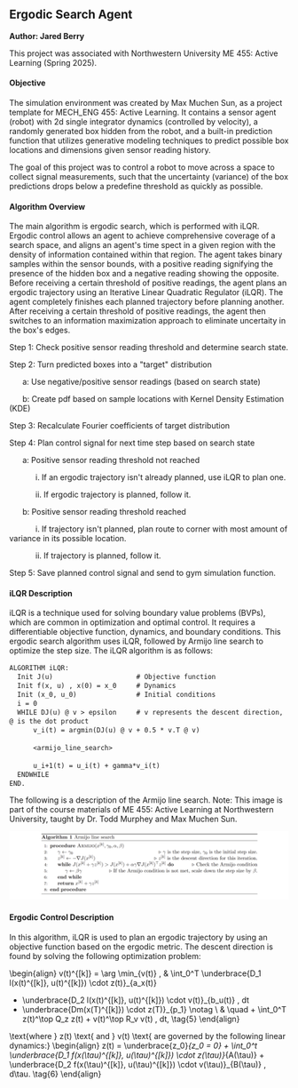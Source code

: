 ## Ergodic Search Agent
**Author: Jared Berry**

This project was associated with Northwestern University ME 455: Active Learning (Spring 2025).

#### Objective
The simulation environment was created by Max Muchen Sun, as a project template for MECH_ENG 455: Active Learning. It contains a sensor agent (robot) with 2d single integrator dynamics (controlled by velocity), a randomly generated box hidden from the robot, and a built-in prediction function that utilizes generative modeling techniques to predict possible box locations and dimensions given sensor reading history. 

The goal of this project was to control a robot to move across a space to collect signal measurements, such that the uncertainty (variance) of the box predictions drops below a predefine threshold as quickly as possible.

#### Algorithm Overview
The main algorithm is ergodic search, which is performed with iLQR. Ergodic control allows an agent to achieve comprehensive coverage of a search space, and aligns an agent's time spect in a given region with the density of information contained within that region. The agent takes binary samples within the sensor bounds, with a positive reading signifying the presence of the hidden box and a negative reading showing the opposite. Before receiving a certain threshold of positive readings, the agent plans an ergodic trajectory using an Iterative Linear Quadratic Regulator (iLQR). The agent completely finishes each planned trajectory before planning another. After receiving a certain threshold of positive readings, the agent then switches to an information maximization approach to eliminate uncertaity in the box's edges.

Step 1: Check positive sensor reading threshold and determine search state.

Step 2: Turn predicted boxes into a "target" distribution
      
&nbsp;&nbsp;&nbsp;&nbsp;&nbsp;&nbsp;a: Use negative/positive sensor readings (based on search state)

&nbsp;&nbsp;&nbsp;&nbsp;&nbsp;&nbsp;b: Create pdf based on sample locations with Kernel Density Estimation (KDE)

Step 3: Recalculate Fourier coefficients of target distribution

Step 4: Plan control signal for next time step based on search state
      
&nbsp;&nbsp;&nbsp;&nbsp;&nbsp;&nbsp;a: Positive sensor reading threshold not reached

&nbsp;&nbsp;&nbsp;&nbsp;&nbsp;&nbsp;&nbsp;&nbsp;&nbsp;&nbsp;&nbsp;&nbsp;i. If an ergodic trajectory isn't already planned, use iLQR to plan one. 

&nbsp;&nbsp;&nbsp;&nbsp;&nbsp;&nbsp;&nbsp;&nbsp;&nbsp;&nbsp;&nbsp;&nbsp;ii. If ergodic trajectory is planned, follow it.

&nbsp;&nbsp;&nbsp;&nbsp;&nbsp;&nbsp;b: Positive sensor reading threshold reached

&nbsp;&nbsp;&nbsp;&nbsp;&nbsp;&nbsp;&nbsp;&nbsp;&nbsp;&nbsp;&nbsp;&nbsp;i. If trajectory isn't planned, plan route to corner with most amount of variance in
               its possible location.

&nbsp;&nbsp;&nbsp;&nbsp;&nbsp;&nbsp;&nbsp;&nbsp;&nbsp;&nbsp;&nbsp;&nbsp;ii. If trajectory is planned, follow it.

Step 5: Save planned control signal and send to gym simulation function.

#### iLQR Description
iLQR is a technique used for solving boundary value problems (BVPs), which are common in optimization and optimal control. It requires a differentiable objective function, dynamics, and boundary conditions. This ergodic search algorithm uses iLQR, followed by Armijo line search to optimize the step size. The iLQR algorithm is as follows: 

```
ALGORITHM iLQR:
  Init J(u)                     # Objective function
  Init f(x, u) , x(0) = x_0     # Dynamics 
  Init (x_0, u_0)               # Initial conditions
  i = 0
  WHILE DJ(u) @ v > epsilon     # v represents the descent direction, @ is the dot product
      v_i(t) = argmin(DJ(u) @ v + 0.5 * v.T @ v)

      <armijo_line_search>

      u_i+1(t) = u_i(t) + gamma*v_i(t)
  ENDWHILE
END.
```

The following is a description of the Armijo line search. Note: This image is part of the course materials of ME 455: Active Learning at Northwestern University, taught by Dr. Todd Murphey and Max Muchen Sun.

![armijo_line_search.png](Media/armijo_line_search.png)

#### Ergodic Control Description
In this algorithm, iLQR is used to plan an ergodic trajectory by using an objective function based on the ergodic metric. The descent direction is found by solving the following optimization problem:

\begin{align}
v(t)^{[k]} = \arg \min_{v(t)} \, 
& \int_0^T 
\underbrace{D_1 l(x(t)^{[k]}, u(t)^{[k]}) \cdot z(t)}_{a_x(t)} 
+ \underbrace{D_2 l(x(t)^{[k]}, u(t)^{[k]}) \cdot v(t)}_{b_u(t)} \, dt 
+ \underbrace{Dm(x(T)^{[k]}) \cdot z(T)}_{p_1} \notag \\
& \quad + \int_0^T z(t)^\top Q_z z(t) + v(t)^\top R_v v(t) \, dt, \tag{5}
\end{align}

\text{where } z(t) \text{ and } v(t) \text{ are governed by the following linear dynamics:}
\begin{align}
z(t) = 
\underbrace{z_0}_{z_0 = 0} + \int_0^t 
\underbrace{D_1 f(x(\tau)^{[k]}, u(\tau)^{[k]}) \cdot z(\tau)}_{A(\tau)} + 
\underbrace{D_2 f(x(\tau)^{[k]}, u(\tau)^{[k]}) \cdot v(\tau)}_{B(\tau)} \, d\tau. \tag{6}
\end{align}